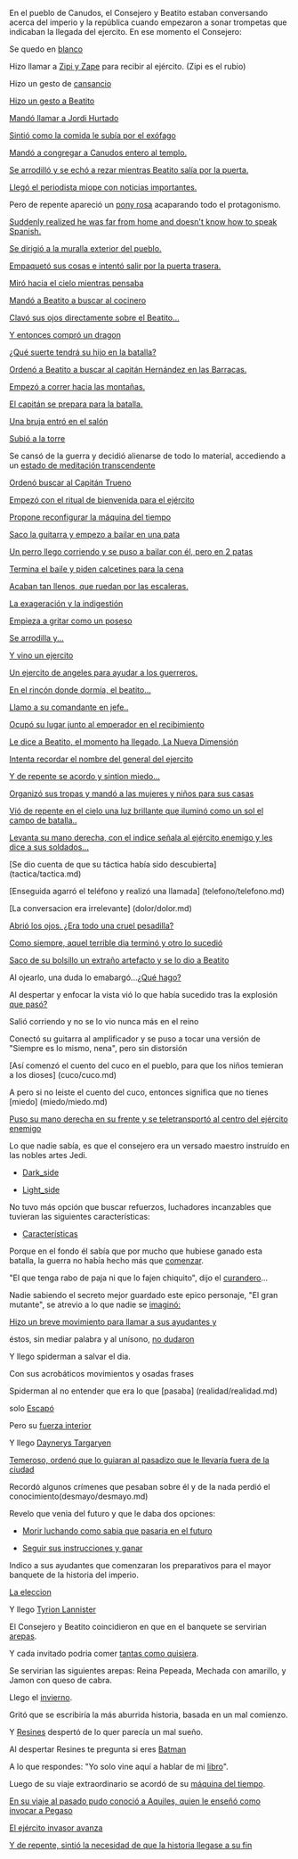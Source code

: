 En el pueblo de Canudos, el Consejero y Beatito estaban conversando acerca del imperio y la
república cuando empezaron a sonar trompetas que indicaban la llegada del ejercito. En ese momento
el Consejero:

Se quedo en [blanco](blanco/blanco.md)

Hizo llamar a [Zipi y Zape](zipizape/zipizape.md) para recibir al ejército.
(Zipi es el rubio)

Hizo un gesto de [cansancio](cansancio/cansancio.md)

[Hizo un gesto a Beatito](revolucion/revolucion.md)

[Mandó llamar a Jordi Hurtado](jordiHurtado/jordiHurtado.md)

[Sintió como la comida le subía por el exófago](comida/comida.md)

[Mandó a congregar a Canudos entero al templo.](templo/templo.md)

[Se arrodilló y se echó a rezar mientras Beatito salía por la puerta.](rezando/rezando.md)

[Llegó el periodista miope con noticias importantes.](noticias/noticias.md)

Pero de repente apareció un [pony rosa](ponyrosa/ponyrosa.md) acaparando todo el protagonismo.

[Suddenly realized he was far from home
and doesn't know how to speak Spanish.](../english/TheEpicSax/111_TheEpicSaxGuyArrives.md)

[Se dirigió a la muralla exterior del pueblo.](muralla/muralla.md)

[Empaquetó sus cosas e intentó salir por la puerta trasera.](huida/puerta.md)

[Miró hacia el cielo mientras pensaba](pensamiento/guerra.md)

[Mandó a Beatito a buscar al cocinero](cocinero/cocinero.md)

[Clavó sus ojos directamente sobre el Beatito...](rebelion/inicio-rebelion.md)

[Y entonces compró un dragon](dragon/dragon.md)

[¿Qué suerte tendrá su hijo en la batalla?](hijo/hijo.md)

[Ordenó a Beatito a buscar al capitán Hernández en las Barracas.](barracas/capitan.md)

[Empezó a correr hacia las montañas.](montanas/montanas.md)

[El capitán se prepara para la batalla.](heroe/heroe.md)

[Una bruja entró en el salón](bruja/bruja.md)

[Subió a la torre](torre/torre.md)

Se cansó de la guerra y decidió alienarse de todo lo material, 
accediendo a un [estado de meditación transcendente](transcender/transcender.md)

[Ordenó buscar al Capitán Trueno](capitan/trueno.md)

[Empezó con el ritual de bienvenida para el ejército](ritual/ritual.md)

[Propone reconfigurar la máquina del tiempo](maquina/maquina.md)

[Saco la guitarra y empezo a bailar en una pata](bailar/bailar.md)

[Un perro llego corriendo y se puso a bailar con él, pero en 2 patas](perro/perro.md)

[Termina el baile y piden calcetines para la cena](calcetines/calcetines.md)

[Acaban tan llenos, que ruedan por las escaleras.](rodar/rodar.md)

[La exageración y la indigestión](exageracion/exageracion.md)

[Empieza a gritar como un poseso](poseso/poseso.md)

[Se arrodilla y...](rogando/rogando.md)

[Y vino un ejercito](ejercito/ejercito.md)

[Un ejercito de angeles para ayudar a los guerreros.](angeles/angeles.md)

[En el rincón donde dormía, el beatito...](beatito/beatito.md)

[Llamo a su comandante en jefe..](comandante/comandante.md)

[Ocupó su lugar junto al emperador en el recibimiento](recibimiento/recibimiento.md)

[Le dice a Beatito, el momento ha llegado, La Nueva Dimensión](dimension/dimension.md)

[Intenta recordar el nombre del general del ejercito](general/general.md)

[Y de repente se acordo y sintion miedo...](kraken/kraken.md)

[Organizó sus tropas y mandó a las mujeres y niños para sus casas](mujeres/mujeres.md)

[Vió de repente en el cielo una luz brillante que iluminó como un sol el campo de batalla..](cielo/cielo.md)

[Levanta su mano derecha, con el indice señala al ejército enemigo y les dice a sus soldados...](soldados/soldados.md)

[Se dio cuenta de que su táctica había sido descubierta] (tactica/tactica.md)

[Enseguida agarró el teléfono y realizó una llamada] (telefono/telefono.md)

[La conversacion era irrelevante] (dolor/dolor.md)

[Abrió los ojos. ¿Era todo una cruel pesadilla?](pesadilla/pesadilla.md)

[Como siempre, aquel terrible dia terminó y otro lo sucedió](termino/termino.md)

[Saco de su bolsillo un extraño artefacto y se lo dio a Beatito](artefacto/artefacto.md)

Al ojearlo, una duda lo emabargó...[¿Qué hago?](duda/duda.md)

Al despertar y enfocar la vista vió lo que había sucedido tras la 
explosión [que pasó?](explosion/explosion.md)

Salió corriendo y no se lo vio nunca más en el reino

Conectó su guitarra al amplificador y se puso a tocar una versión de "Siempre es lo mismo, nena", pero sin distorsión

[Así comenzó el cuento del cuco en el pueblo, para que los niños temieran a los dioses] (cuco/cuco.md)

A pero si no leiste el cuento del cuco, entonces significa que no tienes [miedo] (miedo/miedo.md)

[Puso su mano derecha en su frente y se teletransportó al centro del ejército enemigo](pelea_epica/pelea_epica.md)

Lo que nadie sabía, es que el consejero era un versado maestro instruído en las nobles artes Jedi. 

- [Dark_side](dark_side/dark_side.md)

- [Light_side](light_side/light_side.md)

No tuvo más opción que buscar refuerzos, luchadores incanzables que tuvieran las siguientes características:

- [Características](caracteristicas/caracteristicas.md)

Porque en el fondo él sabía que por mucho que hubiese ganado esta batalla,
 la guerra no había hecho más que [comenzar](guerra/duracion.md).

"El que tenga rabo de paja ni que lo fajen chiquito", 
dijo el [curandero](curandero/curandero.md)...

Nadie sabiendo el secreto mejor guardado este epico personaje, "El gran mutante", 
se atrevio a lo que nadie se [imaginó:](Mutantes/Mutantes.md)

[Hizo un breve movimiento para llamar a sus ayudantes y](ayudantes/ayudantes.md)

éstos, sin mediar palabra y al unísono, [no dudaron](ayudantes_accion/ayudantes_accion.md)

Y llego spiderman a salvar el dia.

Con sus acrobáticos movimientos y osadas frases

Spiderman al no entender que era lo que [pasaba] (realidad/realidad.md)

solo [Escapó](escapo/escapo.md)

Pero su [fuerza interior](fuerza/fuerza.md)

Y llego [Daynerys Targaryen](thrones/daynerys.md)

[Temeroso, ordenó que lo guiaran al pasadizo que le llevaría fuera de la ciudad](pasadizo/pasadizo.md)

Recordó algunos crímenes que pesaban sobre él y de la nada perdió el conocimiento(desmayo/desmayo.md)

Revelo que venia del futuro y que le daba dos opciones: 
- [Morir luchando como sabia que pasaria en el futuro](time/time.md)

- [Seguir sus instrucciones y ganar](time1/time1.md)

Indico a sus ayudantes que comenzaran los preparativos para el mayor banquete de la historia del imperio.

[La eleccion](eleccion/eleccion.md)

Y llego [Tyrion Lannister](Tyrion/Tyrion.md) 

El Consejero y Beatito coincidieron en que en el banquete se servirian [arepas](https://es.wikipedia.org/wiki/Arepa).

Y cada invitado podria comer [tantas como quisiera](exageracion/exageracion.md).


Se servirian las siguientes arepas: Reina Pepeada, Mechada con amarillo, y Jamon con queso de cabra.

Llego el [invierno](inverlandia/inverlandia.md).

Gritó que se escribiría la más aburrida historia, basada en un mal comienzo.

Y [Resines](resines/resines.md) despertó de lo quer parecía un mal sueño.

Al despertar Resines te pregunta si eres [Batman](batman/Batman.md)

A lo que respondes: "Yo solo vine aquí a hablar de mi [libro](libro/libro.md)".

Luego de su viaje extraordinario se acordó de su [máquina del tiempo](maquina/tiempo/maquina_del_tiempo.md).

[En su viaje al pasado pudo conoció a Aquiles, quien le enseñó como invocar a Pegaso](pegaso/pegaso.md)

[El ejército invasor avanza](ejercito-invasor/ejercito-invasor.md)

[Y de repente, sintió la necesidad de que la historia llegase a su fin](fin/fin.md)